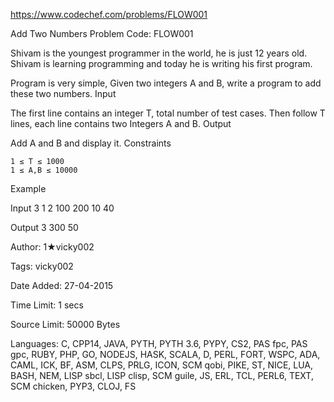 https://www.codechef.com/problems/FLOW001

Add Two Numbers Problem Code: FLOW001

Shivam is the youngest programmer in the world, he is just 12 years old. Shivam is learning programming and today he is writing his first program.

Program is very simple, Given two integers A and B, write a program to add these two numbers.
Input

The first line contains an integer T, total number of test cases. Then follow T lines, each line contains two Integers A and B.
Output

Add A and B and display it.
Constraints

    1 ≤ T ≤ 1000
    1 ≤ A,B ≤ 10000

Example

Input
3 
1 2
100 200
10 40

Output
3
300
50

Author: 1★vicky002

Tags: vicky002

Date Added: 27-04-2015

Time Limit: 1 secs

Source Limit: 50000 Bytes

Languages: C, CPP14, JAVA, PYTH, PYTH 3.6, PYPY, CS2, PAS fpc, PAS gpc, RUBY, PHP, GO, NODEJS, HASK, SCALA, D, PERL, FORT, WSPC, ADA, CAML, ICK, BF, ASM, CLPS, PRLG, ICON, SCM qobi, PIKE, ST, NICE, LUA, BASH, NEM, LISP sbcl, LISP clisp, SCM guile, JS, ERL, TCL, PERL6, TEXT, SCM chicken, PYP3, CLOJ, FS
